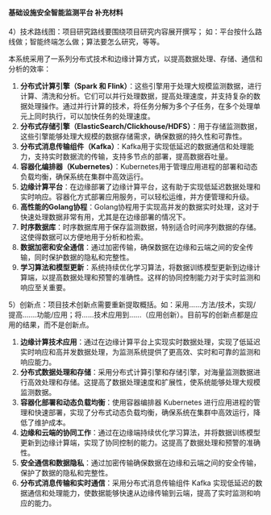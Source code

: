 #### 基础设施安全智能监测平台 补充材料

4）技术路线图：项目研究路线要围绕项目研究内容展开撰写；
如：平台按什么路线做；智能终端怎么做；算法要怎么研究，等等。

本系统采用了一系列分布式技术和边缘计算方式，以提高数据处理、存储、通信和分析的效率：

1. **分布式计算引擎（Spark 和 Flink）**：这些引擎用于处理大规模监测数据，进行计算、清洗和分析。它们可以并行处理数据，提高处理速度，并支持复杂的数据处理操作。通过并行计算的技术，将任务分解为多个子任务，在多个处理单元上同时执行，可以加快任务的处理速度。
2. **分布式存储引擎（ElasticSearch/Clickhouse/HDFS）**：用于存储监测数据，这些引擎能够处理大规模的数据存储需求，确保数据的持久性和可靠性。
3. **分布式消息传输组件（Kafka）**：Kafka用于实现低延迟的数据通信和处理能力，支持实时数据流的传输，支持多节点的部署，提高数据吞吐量。
4. **容器化编排器（Kubernetes）**：Kubernetes用于管理应用进程的部署和动态负载均衡，确保系统在集群中高效运行。
5. **边缘计算平台**：在边缘部署了边缘计算平台，这有助于实现低延迟数据处理和实时响应。容器化方式部署应用服务，可以轻松运维，并方便管理和升级。
6. **高性能的Golang协程**：Golang协程用于实现高并发的数据实时处理，这对于快速处理数据非常有用，尤其是在边缘部署的情况下。
7. **时序数据库**：时序数据库用于保存监测数据，特别适合时间序列数据的存储。这使得数据可以方便地用于分析和检索。
8. **数据加密和安全通信**：通过加密传输，确保数据在边缘和云端之间的安全传输，同时保护数据的隐私和完整性。
9. **学习算法和模型更新**：系统持续优化学习算法，将数据训练模型更新到边缘计算端，以提高数据处理和预警的准确性。这样的协同控制能力对于实时监测和响应至关重要。



5）创新点：项目技术创新点需要重新提取概括。如：采用......方法/技术，实现/提高.......功能/应用；将......技术应用到......（应用创新）。目前写的创新点都是应用的结果，而不是创新点。



1. **边缘计算技术应用**：通过在边缘计算平台上实现实时数据处理，实现了低延迟实时响应和高并发数据处理，为监测系统提供了更高效、实时和可靠的监测和响应能力。
2. **分布式数据处理和存储**：采用分布式计算引擎和存储引擎，对海量监测数据进行高效处理和存储。这提高了数据处理速度和扩展性，使系统能够处理大规模监测数据。
3. **容器化部署和动态负载均衡**：使用容器编排器 Kubernetes 进行应用进程的管理和快速部署，实现了分布式动态负载均衡，确保系统在集群中高效运行，降低了维护成本。
4. **边缘和云端的协同工作**：通过在边缘端持续优化学习算法，并将数据训练模型更新到边缘计算端，实现了协同控制的能力。这提高了数据处理和预警的准确性。
5. **安全通信和数据隐私**：通过加密传输确保数据在边缘和云端之间的安全传输，保护了数据的隐私和完整性。
6. **分布式消息传输和实时通信**：采用分布式消息传输组件 Kafka 实现低延迟的数据通信和处理能力，使数据能够快速从边缘传输到云端，提高了实时监测和响应的能力。

